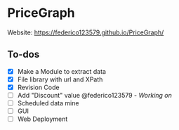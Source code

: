 # PriceGraph
Website: https://federico123579.github.io/PriceGraph/
## To-dos
- [X] Make a Module to extract data
- [X] File library with url and XPath
- [X] Revision Code
- [ ] Add "Discount" value @federico123579 - *Working on*
- [ ] Scheduled data mine
- [ ] GUI
- [ ] Web Deployment
